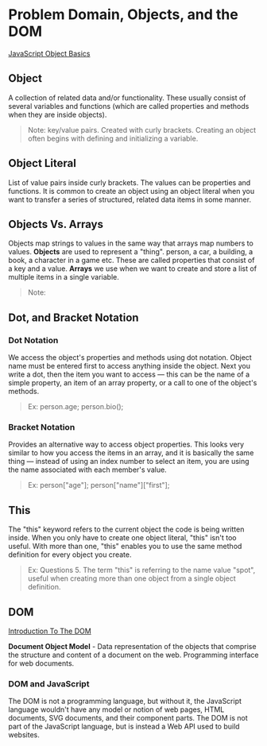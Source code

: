 # Problem Domain, Objects, and the DOM

[JavaScript Object Basics](https://developer.mozilla.org/en-US/docs/Learn/JavaScript/Objects/Basics)

## Object

A collection of related data and/or functionality. These usually consist of several variables and functions (which are called properties and methods when they are inside objects).

> Note: key/value pairs. Created with curly brackets. Creating an object often begins with defining and initializing a variable.

## Object Literal

List of value pairs inside curly brackets. The values can be properties and functions. It is common to create an object using an object literal when you want to transfer a series of structured, related data items in some manner.

## Objects Vs. Arrays

Objects map strings to values in the same way that arrays map numbers to values.
**Objects** are used to represent a "thing". person, a car, a building, a book, a character in a game etc. These are called properties that consist of a key and a value. **Arrays** we use when we want to create and store a list of multiple items in a single variable.

> Note: 

## Dot, and Bracket Notation

### Dot Notation

We access the object's properties and methods using dot notation. Object name must be entered first to access anything inside the object. Next you write a dot, then the item you want to access — this can be the name of a simple property, an item of an array property, or a call to one of the object's methods.

> Ex: person.age; person.bio();

### Bracket Notation

Provides an alternative way to access object properties. This looks very similar to how you access the items in an array, and it is basically the same thing — instead of using an index number to select an item, you are using the name associated with each member's value.

> Ex: person["age"]; person["name"]["first"];

## This

The "this" keyword refers to the current object the code is being written inside. When you only have to create one object literal, "this" isn't too useful. With more than one, "this" enables you to use the same method definition for every object you create.

> Ex: Questions 5. The term "this" is referring to the name value "spot", useful when creating more than one object from a single object definition.

## DOM

[Introduction To The DOM](https://developer.mozilla.org/en-US/docs/Web/API/Document_Object_Model/Introduction)

**Document Object Model** - Data representation of the objects that comprise the structure and content of a document on the web. Programming interface for web documents.

### DOM and JavaScript

The DOM is not a programming language, but without it, the JavaScript language wouldn't have any model or notion of web pages, HTML documents, SVG documents, and their component parts. The DOM is not part of the JavaScript language, but is instead a Web API used to build websites.
